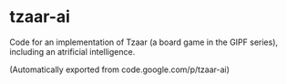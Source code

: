 # tzaar-ai

Code for an implementation of Tzaar (a board game in the GIPF series), including an atrificial intelligence.

(Automatically exported from code.google.com/p/tzaar-ai)
